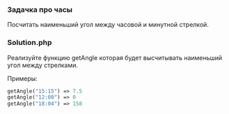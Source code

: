 ### Задачка про часы

Посчитать наименьший угол между часовой и минутной стрелкой.

### Solution.php
Реализуйте функцию getAngle которая будет высчитывать наименьший угол между стрелками.

Примеры:
```php
getAngle("15:15") => 7.5
getAngle("12:00") => 0
getAngle("18:04") => 158
```
